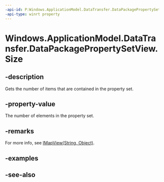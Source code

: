 ----api-id: P:Windows.ApplicationModel.DataTransfer.DataPackagePropertySetView.Size
-api-type: winrt property
---<!-- Property syntaxpublic uint Size { get; }--># Windows.ApplicationModel.DataTransfer.DataPackagePropertySetView.Size## -descriptionGets the number of items that are contained in the property set.## -property-valueThe number of elements in the property set.## -remarksFor more info, see [IMapView(String, Object)](../windows.foundation.collections/imapview_2.md).## -examples## -see-also
